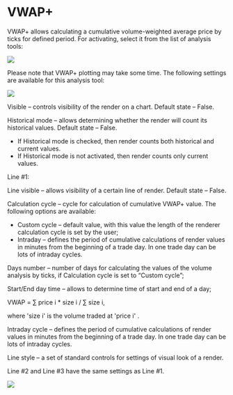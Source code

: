 # VWAP+

VWAP+ allows calculating a cumulative volume-weighted average price by ticks for defined period. For activating, select it from the list of analysis tools:

![](../../../../../.gitbook/assets/vwap%20%281%29.gif)

Please note that VWAP+ plotting may take some time. The following settings are available for this analysis tool:

![](../../../../../.gitbook/assets/screenshot_2%20%2838%29.jpg)

Visible – controls visibility of the render on a chart. Default state – False.

Historical mode – allows determining whether the render will count its historical values. Default state – False.

* If Historical mode is checked, then render counts both historical and current values.
* If Historical mode is not activated, then render counts only current values.

Line \#1:

Line visible – allows visibility of a certain line of render. Default state – False.

Calculation cycle – cycle for calculation of cumulative VWAP+ value. The following options are available:

* Custom cycle – default value, with this value the length of the renderer calculation cycle is set by the user;
* Intraday – defines the period of cumulative calculations of render values in minutes from the beginning of a trade day. In one trade day can be lots of intraday cycles.

Days number – number of days for calculating the values of the volume analysis by ticks, if Calculation cycle is set to “Custom cycle”;

Start/End day time – allows to determine time of start and end of a day;

VWAP = ∑ price i \* size i / ∑ size i,

where 'size i' is the volume traded at 'price i' .

Intraday cycle – defines the period of cumulative calculations of render values in minutes from the beginning of a trade day. In one trade day can be lots of intraday cycles.

Line style – a set of standard controls for settings of visual look of a render.

Line \#2 and Line \#3 have the same settings as Line \#1.

![](../../../../../.gitbook/assets/screenshot_4%20%289%29.jpg)

